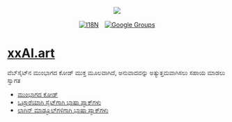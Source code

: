 <p align="center"><a href="https://wac.tax"><img src="https://cdn.jsdelivr.net/gh/wactax/img/logo.svg"/></a></p><p align="center"><a href="https://github.com/wactax/wac.tax/blob/main/doc/README.md#readme"><img alt="I18N" src="https://cdn.jsdelivr.net/gh/wactax/img/t.svg"/></a>　<a href="https://groups.google.com/u/2/g/wactax"><img alt="Google Groups" src="https://cdn.jsdelivr.net/gh/wactax/img/g-groups.svg"/></a></p>

# [xxAI.art](https://xxAI.art)

ವೆಬ್‌ಸೈಟ್‌ನ ಮುಂಭಾಗದ ಕೋಡ್ ಮುಕ್ತ ಮೂಲವಾಗಿದೆ, ಅನುವಾದವನ್ನು ಅತ್ಯುತ್ತಮವಾಗಿಸಲು ಸಹಾಯ ಮಾಡಲು ಸ್ವಾಗತ

* [ಮುಂಭಾಗದ ಕೋಡ್](https://github.com/xxai-art/web)
* [ಒಟ್ಟಾರೆಯಾಗಿ ಸೈಟ್‌ಗಾಗಿ ಭಾಷಾ ಪ್ಯಾಕ್‌ಗಳು](https://github.com/xxai-art/web/tree/main/i18n)
* [ಲಾಗಿನ್ ಮಾಡ್ಯೂಲ್‌ಗಳಿಗಾಗಿ ಭಾಷಾ ಪ್ಯಾಕ್‌ಗಳು](https://github.com/wacpkg/user/tree/main/ui.i18n)

